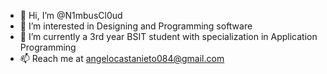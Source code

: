- 👋 Hi, I’m @N1mbusCl0ud
- 👀 I’m interested in Designing and Programming software
- 🌱 I’m currently a 3rd year BSIT student with specialization in Application Programming
- 📫 Reach me at angelocastanieto084@gmail.com

<!---
N1mbusCl0ud/N1mbusCl0ud is a ✨ special ✨ repository because its `README.md` (this file) appears on your GitHub profile.
You can click the Preview link to take a look at your changes.
--->
